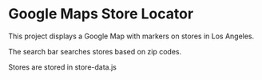 # Google Maps Store Locator

This project displays a Google Map with markers on stores in Los Angeles.

The search bar searches stores based on zip codes.

Stores are stored in store-data.js
